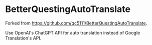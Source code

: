 # BetterQuestingAutoTranslate

Forked from https://github.com/qc5111/BetterQuestingAutoTranslate.

Use OpenAI's ChatGPT API for auto translation instead of Google Translation's API.
